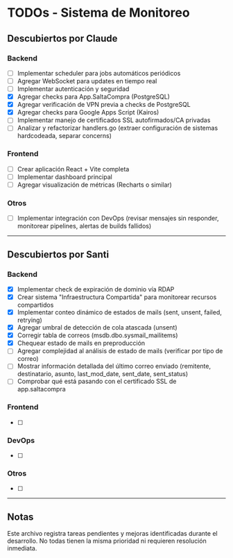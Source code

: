 # TODOs - Sistema de Monitoreo

## Descubiertos por Claude

### Backend
- [ ] Implementar scheduler para jobs automáticos periódicos
- [ ] Agregar WebSocket para updates en tiempo real
- [ ] Implementar autenticación y seguridad
- [x] Agregar checks para App.SaltaCompra (PostgreSQL)
- [x] Agregar verificación de VPN previa a checks de PostgreSQL
- [x] Agregar checks para Google Apps Script (Kairos)
- [ ] Implementar manejo de certificados SSL autofirmados/CA privadas
- [ ] Analizar y refactorizar handlers.go (extraer configuración de sistemas hardcodeada, separar concerns)

### Frontend
- [ ] Crear aplicación React + Vite completa
- [ ] Implementar dashboard principal
- [ ] Agregar visualización de métricas (Recharts o similar)

### Otros
- [ ] Implementar integración con DevOps (revisar mensajes sin responder, monitorear pipelines, alertas de builds fallidos)

---

## Descubiertos por Santi

### Backend
- [x] Implementar check de expiración de dominio vía RDAP
- [x] Crear sistema "Infraestructura Compartida" para monitorear recursos compartidos
- [x] Implementar conteo dinámico de estados de mails (sent, unsent, failed, retrying)
- [x] Agregar umbral de detección de cola atascada (unsent)
- [x] Corregir tabla de correos (msdb.dbo.sysmail_mailitems)
- [x] Chequear estado de mails en preproducción
- [ ] Agregar complejidad al análisis de estado de mails (verificar por tipo de correo)
- [ ] Mostrar información detallada del último correo enviado (remitente, destinatario, asunto, last_mod_date, sent_date, sent_status)
- [ ] Comprobar qué está pasando con el certificado SSL de app.saltacompra

### Frontend
- [ ]

### DevOps
- [ ]

### Otros
- [ ]

---

## Notas

Este archivo registra tareas pendientes y mejoras identificadas durante el desarrollo. No todas tienen la misma prioridad ni requieren resolución inmediata.
